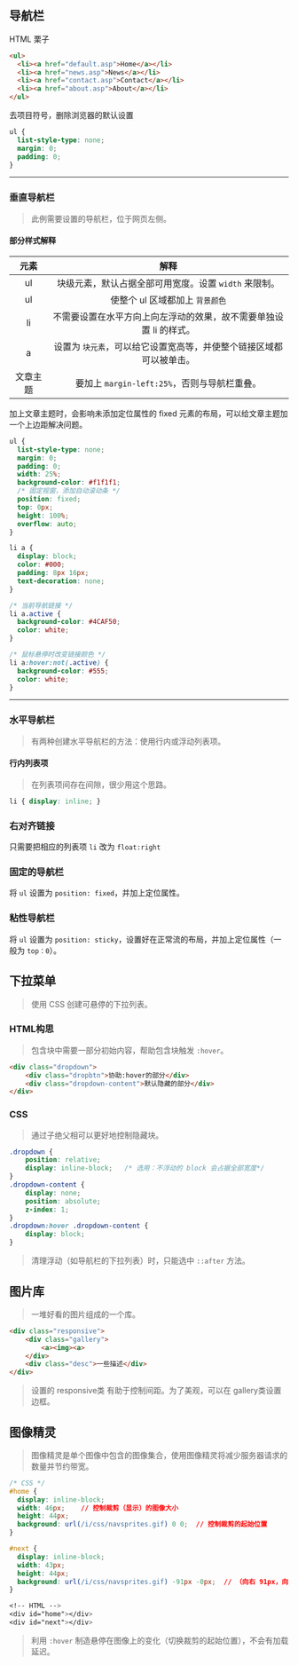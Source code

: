 ## 导航栏

HTML 栗子
```html
<ul>
  <li><a href="default.asp">Home</a></li>
  <li><a href="news.asp">News</a></li>
  <li><a href="contact.asp">Contact</a></li>
  <li><a href="about.asp">About</a></li>
</ul>
```
去项目符号，删除浏览器的默认设置  
```css
ul {
  list-style-type: none;
  margin: 0;
  padding: 0;
}
```

----
### 垂直导航栏  
> 此例需要设置的导航栏，位于网页左侧。

#### 部分样式解释  
元素 | 解释 
 :-: | :-: 
 ul | 块级元素，默认占据全部可用宽度。设置 `width` 来限制。
 ul | 使整个 ul 区域都加上 `背景颜色`
 li | 不需要设置在水平方向上向左浮动的效果，故不需要单独设置 li 的样式。
 a | 设置为 `块元素`，可以给它设置宽高等，并使整个链接区域都可以被单击。  
 文章主题 | 要加上 `margin-left:25%`，否则与导航栏重叠。  

加上文章主题时，会影响未添加定位属性的 fixed 元素的布局，可以给文章主题加一个上边距解决问题。

```css
ul {
  list-style-type: none;
  margin: 0;
  padding: 0;
  width: 25%;
  background-color: #f1f1f1;
  /* 固定视窗，添加自动滚动条 */
  position: fixed;
  top: 0px;
  height: 100%;
  overflow: auto;
}

li a {
  display: block;
  color: #000;
  padding: 8px 16px;
  text-decoration: none;
}

/* 当前导航链接 */
li a.active {
  background-color: #4CAF50;
  color: white;
}

/* 鼠标悬停时改变链接颜色 */
li a:hover:not(.active) {
  background-color: #555;
  color: white;
}
```

----
### 水平导航栏  
> 有两种创建水平导航栏的方法：使用行内或浮动列表项。  

#### 行内列表项
> 在列表项间存在间隙，很少用这个思路。  
```css
li { display: inline; }
```

### 右对齐链接
只需要把相应的列表项 `li` 改为 `float:right`

### 固定的导航栏
将 `ul` 设置为 `position: fixed`，并加上定位属性。  

### 粘性导航栏  
将 `ul` 设置为 `position: sticky`，设置好在正常流的布局，并加上定位属性（一般为 `top：0`）。  

## 下拉菜单  
> 使用 CSS 创建可悬停的下拉列表。  

### HTML构思  
> 包含块中需要一部分初始内容，帮助包含块触发 `:hover`。
```html
<div class="dropdown">
    <div class="dropbtn">协助:hover的部分</div>
    <div class="dropdown-content">默认隐藏的部分</div>
</div>
```
### CSS  
> 通过子绝父相可以更好地控制隐藏块。
```css
.dropdown {
    position: relative;
    display: inline-block;   /* 选用：不浮动的 block 会占据全部宽度*/
}
.dropdown-content {
    display: none;
    position: absolute;
    z-index: 1;
}
.dropdown:hover .dropdown-content {
    display: block;
}
```
> 清理浮动（如导航栏的下拉列表）时，只能选中 `::after` 方法。  

## 图片库  
> 一堆好看的图片组成的一个库。  

```html
<div class="responsive">
    <div class="gallery">
        <a><img><a>
    </div>
    <div class="desc">一些描述</div>
</div>
```
> 设置的 responsive类 有助于控制间距。为了美观，可以在 gallery类设置边框。

## 图像精灵  
> 图像精灵是单个图像中包含的图像集合，使用图像精灵将减少服务器请求的数量并节约带宽。 

```  css
/* CSS */
#home {
  display: inline-block;
  width: 46px;    // 控制裁剪（显示）的图像大小
  height: 44px;
  background: url(/i/css/navsprites.gif) 0 0;  // 控制裁剪的起始位置
}

#next {
  display: inline-block;
  width: 43px;
  height: 44px;
  background: url(/i/css/navsprites.gif) -91px -0px;  // （向右 91px，向下 0px)
}

<!-- HTML -->
<div id="home"></div>
<div id="next"></div>
```
> 利用 `:hover` 制造悬停在图像上的变化（切换裁剪的起始位置），不会有加载延迟。  







